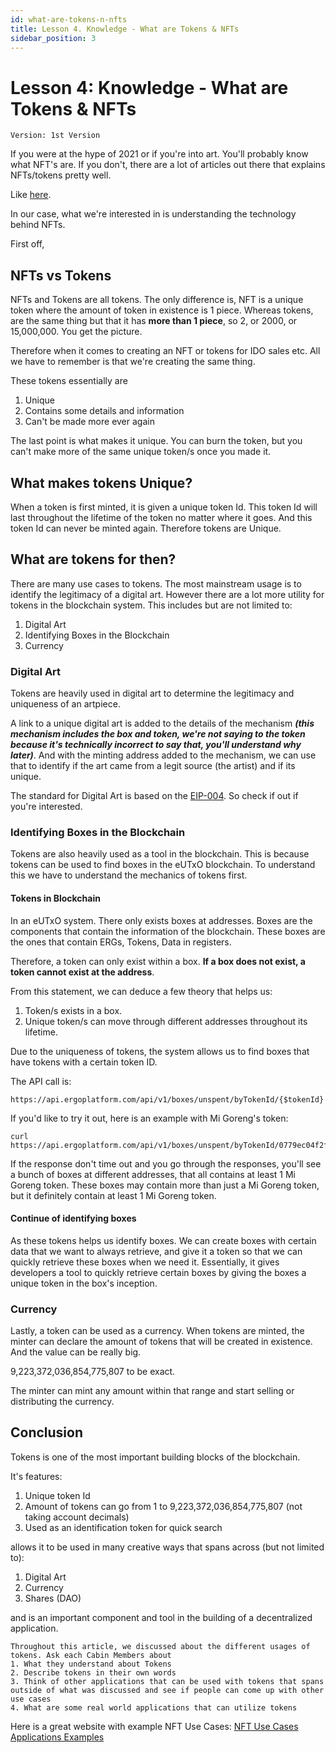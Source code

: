 ```yaml
---
id: what-are-tokens-n-nfts
title: Lesson 4. Knowledge - What are Tokens & NFTs
sidebar_position: 3
---
```


# Lesson 4: Knowledge - What are Tokens & NFTs

```text title="Completion Status"
Version: 1st Version
```

If you were at the hype of 2021 or if you're into art. You'll probably know what NFT's are. If you don't, there are a lot of articles out there that explains NFTs/tokens pretty well.

Like [here](https://www.investopedia.com/non-fungible-tokens-nft-5115211).

In our case, what we're interested in is understanding the technology behind NFTs.

First off,

## NFTs vs Tokens
NFTs and Tokens are all tokens. The only difference is, NFT is a unique token where the amount of token in existence is 1 piece. Whereas tokens, are the same thing but that it has **more than 1 piece**, so 2, or 2000, or 15,000,000. You get the picture.

Therefore when it comes to creating an NFT or tokens for IDO sales etc. All we have to remember is that we're creating the same thing. 

These tokens essentially are
1. Unique
2. Contains some details and information
3. Can't be made more ever again

The last point is what makes it unique. You can burn the token, but you can't make more of the same unique token/s once you made it.

## What makes tokens Unique?
When a token is first minted, it is given a unique token Id. This token Id will last throughout the lifetime of the token no matter where it goes. And this token Id can never be minted again. Therefore tokens are Unique. 

## What are tokens for then?
There are many use cases to tokens. The most mainstream usage is to identify the legitimacy of a digital art. However there are a lot more utility for tokens in the blockchain system. This includes but are not limited to:

1. Digital Art
2. Identifying Boxes in the Blockchain
3. Currency

### Digital Art

Tokens are heavily used in digital art to determine the legitimacy and uniqueness of an artpiece.

A link to a unique digital art is added to the details of the mechanism ***(this mechanism includes the box and token, we're not saying to the token because it's technically incorrect to say that, you'll understand why later)***. And with the minting address added to the mechanism, we can use that to identify if the art came from a legit source (the artist) and if its unique.

The standard for Digital Art is based on the [EIP-004](https://github.com/ergoplatform/eips/blob/master/eip-0004.md). So check if out if you're interested.

### Identifying Boxes in the Blockchain

Tokens are also heavily used as a tool in the blockchain. This is because tokens can be used to find boxes in the eUTxO blockchain. To understand this we have to understand the mechanics of tokens first. 

#### **Tokens in Blockchain**

In an eUTxO system. There only exists boxes at addresses. Boxes are the components that contain the information of the blockchain. These boxes are the ones that contain ERGs, Tokens, Data in registers.

Therefore, a token can only exist within a box. **If a box does not exist, a token cannot exist at the address**.

From this statement, we can deduce a few theory that helps us:
1. Token/s exists in a box.
2. Unique token/s can move through different addresses throughout its lifetime.

Due to the uniqueness of tokens, the system allows us to find boxes that have tokens with a certain token ID.

The API call is:
```
https://api.ergoplatform.com/api/v1/boxes/unspent/byTokenId/{$tokenId}
```

If you'd like to try it out, here is an example with Mi Goreng's token:
```
curl https://api.ergoplatform.com/api/v1/boxes/unspent/byTokenId/0779ec04f2fae64e87418a1ad917639d4668f78484f45df962b0dec14a2591d2
```

If the response don't time out and you go through the responses, you'll see a bunch of boxes at different addresses, that all contains at least 1 Mi Goreng token. These boxes may contain more than just a Mi Goreng token, but it definitely contain at least 1 Mi Goreng token. 


#### Continue of identifying boxes
As these tokens helps us identify boxes. We can create boxes with certain data that we want to always retrieve, and give it a token so that we can quickly retrieve these boxes when we need it. Essentially, it gives developers a tool to quickly retrieve certain boxes by giving the boxes a unique token in the box's inception.


### Currency
Lastly, a token can be used as a currency. When tokens are minted, the minter can declare the amount of tokens that will be created in existence. And the value can be really big. 

9,223,372,036,854,775,807 to be exact.

The minter can mint any amount within that range and start selling or distributing the currency.

## Conclusion
Tokens is one of the most important building blocks of the blockchain. 

It's features:
1. Unique token Id
2. Amount of tokens can go from 1 to 9,223,372,036,854,775,807 (not taking account decimals)
3. Used as an identification token for quick search

allows it to be used in many creative ways that spans across (but not limited to):
1. Digital Art
2. Currency
3. Shares (DAO)

and is an important component and tool in the building of a decentralized application.

```text title="Cabin Sessions"
Throughout this article, we discussed about the different usages of tokens. Ask each Cabin Members about
1. What they understand about Tokens
2. Describe tokens in their own words
3. Think of other applications that can be used with tokens that spans outside of what was discussed and see if people can come up with other use cases
4. What are some real world applications that can utilize tokens
```
Here is a great website with example NFT Use Cases: [NFT Use Cases Applications Examples](https://vitalflux.com/nft-use-cases-applications-examples/)

